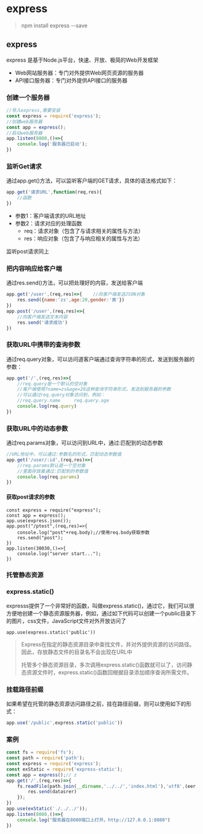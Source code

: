 # express

>   npm install express --save

## express

express 是基于Node.js平台，快速、开放、极简的Web开发框架

- Web网站服务器：专门对外提供Web网页资源的服务器
- API接口服务器：专门对外提供API接口的服务器

### 创建一个服务器

```js
//导入express,需要安装
const express = require('express');
//创建web服务器
const app = express();
//启动web服务器
app.listen(8080,()=>{
    console.log('服务器已启动');
})
```

### 监听Get请求

通过app.get()方法，可以监听客户端的GET请求，具体的语法格式如下：

```js
app.get('请求URL',function(req,res){
    //函数
})
```

- 参数1：客户端请求的URL地址
- 参数2：请求对应的处理函数
    - req：请求对象（包含了与请求相关的属性与方法）
    - res：响应对象（包含了与响应相关的属性与方法）

监听post请求同上

### 把内容响应给客户端

通过res.send()方法，可以把处理好的内容，发送给客户端

```js
app.get('/user',(req,res)=>{    //向客户端发送JSON对象
    res.send({name:'zs',age:20,gender:'男'})
})
app.post('/user',(req,res)=>{
    //向客户端发送文本内容
    res.send('请求成功')
})
```

### 获取URL中携带的查询参数

通过req.query对象，可以访问道客户端通过查询字符串的形式，发送到服务器的参数：

```js
app.get('/',(req,res)=>{
    //req.query是一个默认的空对象
    //客户端使用?name=zs&age=20这种查询字符串形式，发送到服务器的参数
    //可以通过req.query对象访问到，例如：
    //req.query.name     req.query.age
    console.log(req.query)
})
```

### 获取URL中的动态参数

通过req.params对象，可以访问到URL中，通过:匹配到的动态参数

```js
//URL地址中，可以通过:参数名的形式，匹配动态参数值
app.get('/user/:id',(req,res)=>{
    //req.params默认是一个空对象
    //里面存放着通过:匹配到的参数值
    console.log(req.params)
})
```

#### 获取post请求的参数

~~~ JS
const express = require("express");
const app = express();
app.use(express.json());
app.post("/ptest",(req,res)=>{
    console.log("post"+req.body);//使用req.body获取参数
    res.send("post");
})
app.listen(30030,()=>{
    console.log("server start...");
})
~~~



### 托管静态资源

### express.static()

expresss提供了一个非常好的函数，叫做express.static()，通过它，我们可以很方便地创建一个静态资源服务器，例如，通过如下代码可以创建一个public目录下的图片，css文件，JavaScript文件对外开放访问了

```
app.use(express.static('public'))
```

> Express在指定的静态资源目录中查找文件，并对外提供资源的访问路径。因此，存放静态文件的目录名不会出现在URL中
> 
> 
> 托管多个静态资源目录，多次调用express.static()函数就可以了，访问静态资源文件时，express.static()函数回根据目录添加顺序查询所需文件。
> 

### 挂载路径前缀

如果希望在托管的静态资源访问路径之前，挂在路径前缀，则可以使用如下的形式：

```js
app.use('/public',express.static('public'))
```

### 案例

```js
const fs = require('fs');
const path = require('path');
const express = require('express');
const exStatic = require('express-static');
const app = express();// z
app.get('/',(req,res)=>{
    fs.readFile(path.join(__dirname,'../../','index.html'),'utf8',(eer,datasrer)=>{
        res.send(datasrer)
    });
})
app.use(exStatic('./../../'));
app.listen(8080,()=>{
    console.log("服务器在8080端口上打开。http://127.0.0.1:8080")
})
```
